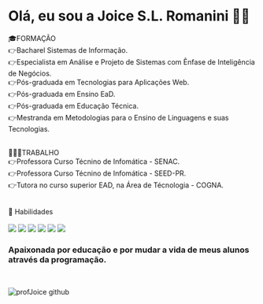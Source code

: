 <h1> Olá, eu sou a Joice S.L. Romanini 👩‍🏫 </h1>

🎓FORMAÇÃO <br>
👉Bacharel Sistemas de Informação. <br>
👉Especialista em Análise e Projeto de Sistemas com Ênfase de Inteligência de Negócios.<br>
👉Pós-graduada em Tecnologias para Aplicações Web. <br> 
👉Pós-graduada em Ensino EaD. <br> 
👉Pós-graduada em Educação Técnica. <br> 
👉Mestranda em Metodologias para o Ensino de Linguagens e suas Tecnologias. <br> <br>

👩🏽‍💻TRABALHO<BR>
👉Professora Curso Técnino de Infomática - SENAC. <BR>
👉Professora Curso Técnino de Infomática - SEED-PR. <BR>
👉Tutora no curso superior EAD, na Área de Técnologia - COGNA. <br> <br>
 
 🚀 Habilidades<br><br>
 <img src="https://img.shields.io/badge/HTML5-E34F26?style=for-the-badge&logo=html5&logoColor=white"/>
<img src="https://img.shields.io/badge/CSS3-1572B6?style=for-the-badge&logo=css3&logoColor=white"/>
<img src="https://img.shields.io/badge/JavaScript-F7DF1E?style=for-the-badge&logo=javascript&logoColor=black"/>
<img src="	https://img.shields.io/badge/PHP-777BB4?style=for-the-badge&logo=php&logoColor=white"/>
<img src="https://img.shields.io/badge/Bootstrap-563D7C?style=for-the-badge&logo=bootstrap&logoColor=white"/>
<img src="https://img.shields.io/badge/PHP-777BB4?style=for-the-badge&logo=php&logoColor=white"/><br>

<h3> Apaixonada por educação e por mudar a vida de meus alunos através da programação.</h3><br>

	
![profJoice github](
https://github-readme-stats.vercel.app/api/top-langs/?username=profJoice&theme=blue-green)
 

